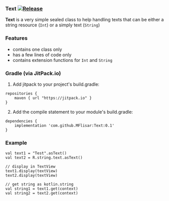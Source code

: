 ### Text [![Release](https://jitpack.io/v/MFlisar/AndroidText.svg)](https://jitpack.io/#MFlisar/AndroidText)

**Text** is a very simple sealed class to help handling texts that can be either a string resource (`Int`) or a simply text (`String`)

### Features

* contains one class only
* has a few lines of code only
* contains extension functions for `Int` and `String`

### Gradle (via JitPack.io)

1) Add jitpack to your project's build.gradle:
```
repositories {
	maven { url "https://jitpack.io" }
}
```

2) Add the compile statement to your module's build.gradle:
```
dependencies {
	implementation 'com.github.MFlisar:Text:0.1'
}
```

### Example

```
val text1 = "Test".asText()
val text2 = R.string.text.asText()

// display in TextView
text1.display(textView)
text2.display(textView)

// get string as kotlin.string
val string1 = text1.get(context)
val string2 = text2.get(context)